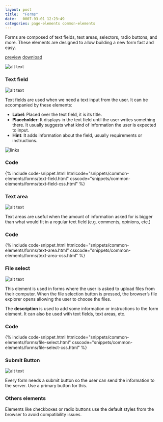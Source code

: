 ```yaml
---
layout: post
title:  "Forms"
date:   0007-03-01 12:23:49
categories: page-elements common-elements
---
```


Forms are composed of text fields, text areas, selectors, radio buttons, and more. These elements are designed
to allow building a new form fast and easy.

<a class="btn btn--preview" target="_blank" href="http://localhost:4000/gfw-style-guides/downloads/common-elements/forms/index.html">preview</a>
<a class="btn btn--download" download="forms.zip" href="http://localhost:4000/gfw-style-guides/downloads/common-elements/forms/forms.zip">download</a>

![alt text][forms]

### Text field

![alt text][text-field]

Text fields are used when we need a text input from the user. It can be accompanied by these elements:

* **Label**: Placed over the text field, it is its title.
* **Placeholder**: It displays in the text field until the user writes something there. It usually suggests
    what kind of information the user is expected to input.
* **Hint**: It adds information about the field, usually requirements or instructions.

<div class="gallery">
  <img src="/gfw-style-guides/images/posts/common-elements/links_and_buttons/02-01-links.png" alt="links">
</div>

### Code

<div id="code-snippet-box1" class="code-snippet-box">
  {% include code-snippet.html htmlcode="snippets/common-elements/forms/text-field.html" csscode="snippets/common-elements/forms/text-field-css.html" %}
</div>

### Text area

![alt text][text-area]

Text areas are useful when the amount of information asked for is bigger than what would fit in a regular
text field (e.g. comments, opinions, etc.)

### Code

<div id="code-snippet-box2" class="code-snippet-box">
  {% include code-snippet.html htmlcode="snippets/common-elements/forms/text-area.html" csscode="snippets/common-elements/forms/text-area-css.html" %}
</div>

### File select

![alt text][file-select]

This element is used in forms where the user is asked to upload files from their computer. When the file selection
button is pressed, the browser’s file explorer opens allowing the user to choose the files.

The **description** is used to add some information or instructions to the form element. It can also be used with text fields,
text areas, etc.

### Code

<div id="code-snippet-box3" class="code-snippet-box">
  {% include code-snippet.html htmlcode="snippets/common-elements/forms/file-select.html" csscode="snippets/common-elements/forms/file-select-css.html" %}
</div>

### Submit Button

![alt text][button]

Every form needs a submit button so the user can send the information to the server. Use a primary button for this.


### Others elements

Elements like checkboxes or radio buttons use the default styles from the browser to avoid compatibility issues.


[forms]: /gfw-style-guides/images/posts/common-elements/forms/03-01-forms.png "forms"
[text-field]: /gfw-style-guides/images/posts/common-elements/forms/03-02-text-field.png "text field"
[text-area]: /gfw-style-guides/images/posts/common-elements/forms/03-03-textarea.png "text area"
[file-select]: /gfw-style-guides/images/posts/common-elements/forms/03-04-file-select.png "file select"
[button]: /gfw-style-guides/images/posts/common-elements/forms/03-05-button.png "button"
